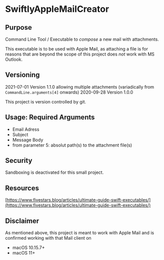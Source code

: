# SwiftlyAppleMailCreator

## Purpose
Command Line Tool / Executable to _compose_ a new mail with attachments.

This executable is to be used with Apple Mail, as attaching a file is for 
reasons that are beyond the scope of this project does _not_ work with MS Outlook.

## Versioning
2021-07-01 Version 1.1.0 allowing multiple attachments (variadically from `CommandLine.arguments[4]` onwards)
2020-09-28 Version 1.0.0

This project is version controlled by git.

## Usage: Required Arguments
- Email Adress
- Subject
- Message Body
- from parameter 5: absolut path(s) to the attachment file(s)

## Security
Sandboxing is deactivated for this small project.

## Resources
[https://www.fivestars.blog/articles/ultimate-guide-swift-executables/](https://www.fivestars.blog/articles/ultimate-guide-swift-executables/)

## Disclaimer
As mentioned above, this project is meant to work with Apple Mail and is confirmed working 
with that Mail client on
- macOS 10.15.7+
- macOS 11+
